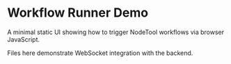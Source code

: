 # Workflow Runner Demo

A minimal static UI showing how to trigger NodeTool workflows via browser JavaScript.

Files here demonstrate WebSocket integration with the backend.

